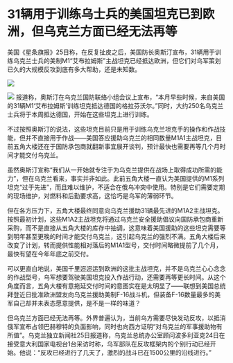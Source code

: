 # 31辆用于训练乌士兵的美国坦克已到欧洲，但乌克兰方面已经无法再等

美国《星条旗报》25日称，在反复扯皮之后，美国防长奥斯汀宣布，31辆用于训练乌克兰士兵的美制M1“艾布拉姆斯”主战坦克已经抵达欧洲，但它们对乌军策划已久的大规模反攻到底有多大帮助，还是未知数。

![](https://inews.gtimg.com/om_bt/OmWSpDb5JxjQkxBoGOsOSH5Fr1oi427lcsLqSj9Q2NcugAA/1000)

![](https://inews.gtimg.com/om_bt/OSLJXyyhaDmLLY2MnsLOtKwZzyuaWJ6q7_i91Mvy4yOIkAA/1000)
报道称，奥斯汀在乌克兰国防联络小组会议上宣布，“本月早些时候，来自美国的31辆M1‘艾布拉姆斯’训练坦克抵达德国的格拉芬沃尔。”同时，大约250名乌克兰士兵将于本周抵达德国，开始在这些坦克上进行训练。

不过按照奥斯汀的说法，这些坦克目前只是用于训练乌克兰坦克手的操作和作战技能，但并不直接用于作战——美国答应援助乌克兰的相同数量M1A1主战坦克，目前五角大楼还在于国防承包商就翻新事宜展开谈判，预计最快也需要再等几个月时间才能交付乌克兰。

虽然奥斯汀宣称“我们从一开始就专注于为乌克兰提供在战场上取得成功所需的能力”，但在乌克兰看来，事实并非如此。此前五角大楼一直认为美国提供的M1系列坦克“过于先进”，而且难以维护，不适合在俄乌冲突中使用。特别是它们需要定期的现场维护，对燃料和后勤要求高，这恰巧是乌军的薄弱环节。

但在各方压力下，五角大楼最终同意向乌克兰援助31辆最先进的M1A2主战坦克。按照最初计划，这些M1A2主战坦克将通过乌克兰安全援助倡议向国防承包商重新采购，而不是直接从五角大楼的库存中抽调，这意味着美国援助的这些坦克需要等到明年甚至更晚的时间才能交付乌克兰，这引起乌克兰的强烈不满。五角大楼后来改变了计划，转而提供性能相对落后的M1A1型号，交付时间略微提前了几个月，最快有望在今年年底之前交付。

可以更直白地说，美国千里迢迢运到欧洲的这批主战坦克，并不是乌克兰心心念念的作战型号，乌军想要驾驶美国坦克投入作战行动，还需要再等更长时间。从这个角度而言，五角大楼有意拖延交付时间的意图实在是太明显了——联想到美国总统拜登近日批准欧洲盟友向乌克兰援助美制F-16战斗机，但装备F-16数量最多的美军自己却并未表态愿意提供，是不是一样的味道？

但乌克兰方面已经无法再等。外界普遍认为，当前乌方需要尽快发动反攻，以抵消俄军宣布占领巴赫穆特的负面影响，同时也向西方证明“对乌克兰的军事援助物有所值”。乌克兰独立新闻社25日报道称，乌克兰总统办公室顾问波多利亚克24日在接受意大利国家电视台1台采访时称，乌军部队在反攻框架内的个别行动已经开始。他说：“反攻已经进行了几天了，激烈的战斗已在1500公里的沿线进行。”

